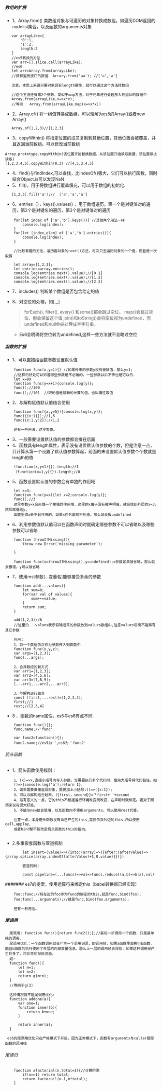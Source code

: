 ##### 数组的扩展
+ 1、Array.from()  类数组对象与可遍历的对象转换成数组。如遍历DOM返回的nodelist集合，以及函数的arguments对象
```
   var arrayLike={
       '0':1,
       '1':2,
       length:2
   }
   //es5转换的方法
   var arr=[].slice.call(arrayLike);
   //es6
   let arr=Array.from(arrayLike);
   //具有遍历接口的数据  Arrary.from('aa'); //['a','a']
   
   注意，本质上来说只要对象具有length属性，就可以通过这个方法转数组
   
   //这个方法还有第2个参数，类似于map方法，对于元素进行处理放入到返回的数组中
   Array.from(arrayLike,x=>x*x);
   //等同   Array.from(arrayLike.map(x=>x*x))
```

+ 2、Array.of()  将一组值转换成数组，可以理解为es5的Array()或者new Array()
```
   Array.of(1,2,3)//[1,2,3]
```

+ 3、copyWithin() 将指定位置的成员复制到其他位置，其他位置会被覆盖，并且返回当前数组。可以修改当前数组
```
Array.prototype.copyWithin(该位置开始替换数据，从该位置开始读取数据，该位置停止读取)
[1,2,3,4,5].copyWithin(0,3) //[4,5,3,4,5]
```

+ 4、find()与findIndex,可以查找，比indexOf()强大，它们可以执行函数，同时结合Object.is可以发现NaN
+ 5、fill()，用于将数组进行覆盖填充，可以用于数组的初始化.
```
   [1,2,3].fill('a');//  ['a','a','a']
```

+ 6、entries（），keys().values()  ，用于数组遍历，第一个是对键值对的遍历，第2个是对键名的遍历，第3个是对键值对的遍历
```
    for(let index of ['a','b'].keys()){ //其他两个用法一样
        console.log(index);
    }
    for(let [index,elem] of ['a','b'].entries()){ 
        console.log(index);
    }
    
    //比较有趣的方法，遍历器对象的next()方法，每次只去遍历对象的一个值，而且是一次取得
    
    let array=[1,2,3];
    let entries=array.entries();
    console.log(entries.next().value);//[0.1]
    console.log(entries.next().value);//[1.2]
    console.log(entries.next().value);//[2.3]
```

+ 7、includes()   判断某个数组是否包含给定的值
+ 8、对空位的处理，如[,,,]
  >  forEach(), filter(), every() 和some()都会跳过空位。
map()会跳过空位，但会保留这个值
join()和toString()会将空位视为undefined，而undefined和null会被处理成空字符串。

  + Es6会明确将空位转为undefined,这样一些方法就不会略过空位


##### 函数的扩展
+ 1、可以直接给函数参数设置默认值
```
    function func(x,y=1){} //如果传来的参数y没有被赋值，那么y=1;
    //这样的好处可以知道哪些参数是不必输的，一些参数以后不传也是可以的.
    let x=99
    function func(y=x+1){console.log(y)};
    func();//100
    func();//101  //取的值是最新的计算的值，也叫惰性取值
```

+ 2、与解构赋值默认值结合使用
```
    function func({x,y=5}){console.log(x,y)};
    func({{x:1}});//1,5
    func({x:1,y:2});//1,2
    
    还有一些用法，这里暂略。
```

+ 3、一般需要设置默认值的参数都会排在后面
+ 4、函数具有length属性，表示没有设置默认值参数的个数，但是注意一点，只计算从第一个设置了默认值参数算起，前面的未设置默认值参数个个数就是length的值
```
    (function(x,y=1){}).length;//1
    （function(x=1,y){}).length;//0
```
+ 5、函数设置默认值的参数会有单独的作用域
```
    let x=3;
    function func(y=x){let x=2;console.log(y)};
    func();//3
    这里参数y=x会形成一个单独的作用域，这里的x由于没有被声明值，就会找到外层的x=3;然后赋值给y,
    函数里得x是不起作用的，如果x在外面找不到值，那么就会报undefined
```

+ 6、利用参数值默认值可以在函数声明时就确定哪些参数不可以省略以及哪些参数可以省略
```
    function throwIfMissing(){
        throw new Error('missing parameter');
        
    }
    
    function func(x=throwIfMissing(),y=undefined);x参数如果被省略，那么就会报错，y可以被省略
```

+ 7、使用rest参数(...变量名)能够接受多余的参数
```
    function add(...values){
        let sum=0;
        for(var val of values){
            sum++=value;
        }
        return sum;
    }
    
    add(1,2,3)//6
    //这里的...values表示将输进来的参数放到values数组中,注意values后面不能再有其它参数
    
    应用：
    1、将一个数组依次作为参数传入到函数中
    function func(x,y,z);
    var args=[1,2,3];
    func(...args);
    
    2、合并数组的新方式
    var arr1=[1,2,3];
    var arr2=[4,5,6];
    var arr3=[7,8,9];
    [...arr1,...arr2,...arr3];
    
    3、与解构进行结合
    const [first,...rest]=[1,2,3,4];
    first;//1
    rest;//[2,3,4]
```

+ 8 、函数的name属性，es5与es6有点不同
```
    function func(){};
    func.name;//'func'
    
    var func2=function(){};
    func2.name;//es5为'',es6为 'func2'
```

###### 箭头函数
+ 1、箭头函数使用规则：
```
    1、(x)=>x,直接小括号内写入参数，当需要执行多个代码时，使用大括号将代码包住，如
    ()=>{console.log('a');return 1}.
    2、如果需要直接返回对象，需要加上小括号:()=>({x:1});
    3、可以与解构结合起来，（{first，second}}=？first+''+second
    4、最有意义的一点，它的this不根据运行环境改变而改变，在声明时就绑定。者对于回调来说有很大好处。
    5、不能与new结合使用，以及函数内不使用arguments，可以使用rest代替。
    
    注意一点，本身箭头函数没有自己产生的this,需要依靠外边的this.所以使用call,applay,
    或者bind都不能改变箭头函数的this的指向。
    
```
+ 2.多重嵌套函数与管道机制
```
        let insert=(value)=>({into:(array)=>({after:(aftervalue)=>{array.splice(array.indexOf(afterValue)+1,0,value)}})})
        
        管道机制：
        
        const pipeline=(...funcs)=>val=>funcs.reduce((a,b)=>b(a),val)
```


####### es7的提案，使用运算符来绑定this（babel转换器已经实现）
```
    foo::func;//将左边的foo作为func的绑定的this,就是func,bind(foo);
    foo:func(...argumnets);//就是func,bind(foo,arguments);
    
    还有一种用法。
```

##### 尾调用
```
  尾调用: function func(){return func2();};//最后一步调用一个函数，只是最单纯的调用.
  尾调用优化：一个函数调用就会产生一个调用记录，即调用帧，如果a函数里面执行b函数，而且b函数的执行使用了外层的内部变量信息。那么上一层的调用帧会保存，如果这种调用帧产生的多了，将非常的损耗资源。
  如:
  function func(){
      let m=1;
      let n=2;
      return g(m+n);
  }
  //等同于g(3)
  
  这种情况就不能尾调用优化:
  function addone(a){
      var one=1;
      function inner(b){
          return b+one;
      }
      
      return inner(a);
  }
 
 es6的尾调用优化只在严格模式下开启。因为正常模式下，函数有arguments与caller跟踪函数的调用栈
```

###### 尾递归
```
    function afactorial(n,total=1){//计算阶乘
        if(n==1) return total;
        return factorail(n-1,n*total);
    }
```